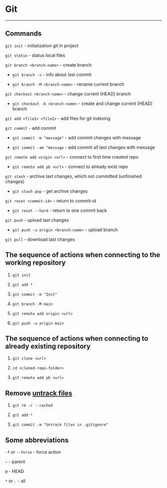 # Git

---

## Commands

`git init` - initialization git in project

`git status` - status local files

`git branch <branch-name>` - create branch

- `git branch -v` - info about last commit

- `git branch -M <branch-name>` - rename current branch

`git checkout <branch-name>` - change current (HEAD) branch

- `git checkout -b <branch-name>` - create and change current (HEAD) branch

`git add <file1> <file2>` - add files for git indexing

`git commit` - add commit

- `git commit -m "message"` - add commit changes with message

- `git commit -am "message` - add commit all last changes with message

`git remote add origin <url>` - connect to first time created repo

- `git remote add pb <url>` - connect to already exist repo

`git stash` - archive last changes, which not committed (unfinished changes)

- `git stash pop` - get archive changes

`git reset <commit-id>` - return to commit-id

- `git reset --hard` - return to one commit back

`git push` - upload last changes

- `git push -u origin <branch-name>` - upload branch

`git pull` - download last changes

## The sequence of actions when connecting to the working repository

1. `git init`

2. `git add *`

3. `git commit -m "Init"`

4. `git branch -M main`

5. `git remote add origin <url>`

6. `git push -u origin main`

## The sequence of actions when connecting to already existing repository

1. `git clone <url>`

2. `cd <cloned-repo-folder>`

3. `git remote add pb <url>`

## Remove [untrack files](https://stackoverflow.com/questions/45400361/why-is-gitignore-not-ignoring-my-files)

1. `git rm -r --cached`

2. `git add *`

3. `git commit -m "Untrack files in .gitignore"`

## Some abbreviations

`-f` or `--force` - force action

`~` - parent

`@` - HEAD

`*` or `.` - all
